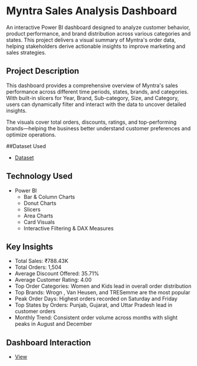 #  Myntra Sales Analysis Dashboard

An interactive Power BI dashboard designed to analyze customer behavior, product performance, and brand distribution across various categories and states. This project delivers a visual summary of Myntra's order data, helping stakeholders derive actionable insights to improve marketing and sales strategies.

##  Project Description

This dashboard provides a comprehensive overview of Myntra's sales performance across different time periods, states, brands, and categories. With built-in slicers for Year, Brand, Sub-category, Size, and Category, users can dynamically filter and interact with the data to uncover detailed insights.

The visuals cover total orders, discounts, ratings, and top-performing brands—helping the business better understand customer preferences and optimize operations.

##Dataset Used
- <a href="https://github.com/anjali0609/Data-Analytics-Projects/blob/main/PowerBI/myntra_project/Myntra%20dataset.xlsx">Dataset</a>

## Technology Used

- Power BI
  - Bar & Column Charts
  - Donut Charts
  - Slicers
  - Area Charts
  - Card Visuals
  - Interactive Filtering & DAX Measures

## Key Insights

- Total Sales: ₹788.43K  
- Total Orders: 1,504  
- Average Discount Offered: 35.71%  
- Average Customer Rating: 4.00  
- Top Order Categories: Women and Kids lead in overall order distribution  
- Top Brands: Wrogn , Van Heusen, and TRESemme are the most popular  
- Peak Order Days: Highest orders recorded on Saturday and Friday  
- Top States by Orders: Punjab, Gujarat, and Uttar Pradesh lead in customer orders  
- Monthly Trend: Consistent order volume across months with slight peaks in August and December

## Dashboard Interaction
- <a href="https://github.com/anjali0609/Data-Analytics-Projects/blob/main/PowerBI/myntra_project/Myntra_dashboard%20screenshot.png">View</a>
